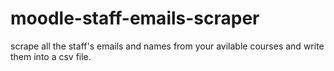 # moodle-staff-emails-scraper

scrape all the staff's emails and names from your avilable courses and write them into a csv file.

